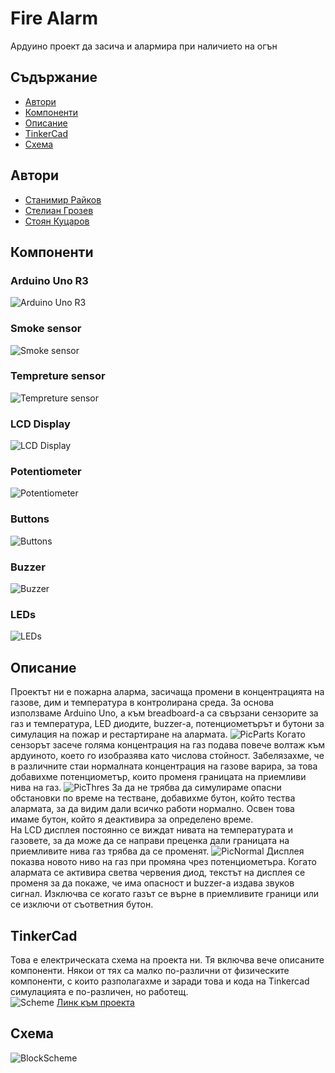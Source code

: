 # Fire Alarm

Ардуино проект да засича и алармира при наличието на огън


## Съдържание
- [Автори](#Автори)
- [Компоненти](#Компоненти)
- [Описание](#Описание)
- [TinkerCad](#TinkerCad)
- [Схема](#Схема)

## Автори

- [Станимир Райков](https://github.com/StanimirRaykov)
- [Стелиан Грозев](https://github.com/NqkoiNqkojsi)
- [Стоян Куцаров](https://github.com/StoyanKucarov)


## Компоненти
### Arduino Uno R3
![Arduino Uno R3](Components/Arduino.png)
### Smoke sensor
![Smoke sensor](Components/gas.png)
### Tempreture sensor
![Tempreture sensor](Components/temp.png)
### LCD Display
![LCD Display](Components/lcd.png)
### Potentiometer
![Potentiometer](Components/Pot.png)
### Buttons
![Buttons](Components/button.png)
### Buzzer
![Buzzer](Components/buzzer.png)
### LEDs
![LEDs](Components/led.png)

## Описание
Проектът ни е пожарна аларма, засичаща промени в концентрацията на газове, дим и температура в контролирана среда. За основа използваме Arduino Uno, а към breadboard-a са свързани сензорите за газ и температура, LED диодите, buzzer-a, потенциометърът и бутони за симулация на пожар и рестартиране на алармата. 
![PicParts](Pics/PicComp.png)
Когато сензорът засече голяма концентрация на газ подава повече волтаж към ардуиното, което го изобразява като числова стойност. Забелязахме, че в различните стаи нормалната концентрация на газове варира, за това добавихме потенциометър, които променя границата на приемливи нива на газ. 
![PicThres](Pics/PicParts.jpg)
За да не трябва да симулираме опасни обстановки по време на тестване, добавихме бутон, който тества алармата, за да видим дали всичко работи нормално. Освен това имаме бутон, който я деактивира за определено време.</br>
На LCD дисплея постоянно се виждат нивата на температурата и газовете, за да може да се направи преценка дали границата на приемливите нива газ трябва да се променят. 
![PicNormal](Pics/PicNorm.jpg)
Дисплея показва новото ниво на газ при промяна чрез потенциометъра. Когато алармата се активира светва червения диод, текстът на дисплея се променя за да покаже, че има опасност и buzzer-a издава звуков сигнал. Изключва се когато газът се върне в приемливите граници или се изключи от съответния бутон.
## TinkerCad
Това е електрическата схема на проекта ни. Тя включва вече описаните компоненти. Някои от тях са малко по-различни от физическите компоненти, с които разполагахме и заради това и кода на Tinkercad симулацията е по-различен, но работещ. </br>
![Scheme](Pics/Thinker.PNG)
[Линк към проекта](https://www.tinkercad.com/things/73Vmj3uctmr-fire-alarm/editel?sharecode=-ZLLZeEerQ_WBVAjuvz5LY760c4C4uISC7WW1tUkoZA)
## Cхема
![BlockScheme](Pics/Block.png)
